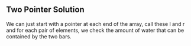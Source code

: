 ## Two Pointer Solution
We can just start with a pointer at each end of the array, call these l and r and for each pair of elements, we check the amount of water that can be contained by the two bars.